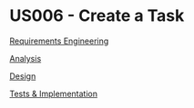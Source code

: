 # US006 - Create a Task 

[Requirements Engineering](01.requirements-engineering/US003-requirements)

[Analysis](02.analysis/US006-analysis.md)

[Design](03.design/US006-design.md)

[Tests & Implementation](04.tests-and-implementation/US006-tests-and-implementation.md)